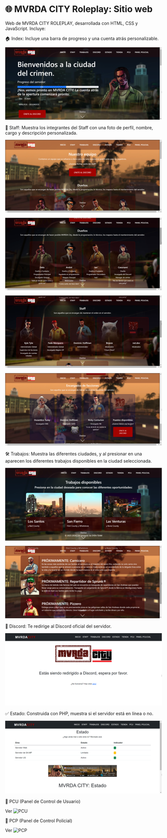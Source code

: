 # 🌐 MVRDA CITY Roleplay: Sitio web
Web de MVRDA CITY ROLEPLAY, desarrollada con HTML, CSS y JavaScript. Incluye:

🏠 Index: Incluye una barra de progreso y una cuenta atrás personalizable.

![Index](https://github.com/itsAndot/mcweb/blob/main/screenshots/index.png)

👥 Staff: Muestra los integrantes del Staff con una foto de perfil, nombre, cargo y descripción personalizada.

![Staff](https://github.com/itsAndot/mcweb/blob/main/screenshots/staff1.png)

![Staff](https://github.com/itsAndot/mcweb/blob/main/screenshots/staff2.png)

![Staff](https://github.com/itsAndot/mcweb/blob/main/screenshots/staff3.png)

![Staff](https://github.com/itsAndot/mcweb/blob/main/screenshots/staff4.png)


🛠️ Trabajos: Muestra las diferentes ciudades, y al presionar en una aparecen los diferentes trabajos disponibles en la ciudad seleccionada.

![Trabajos](https://github.com/itsAndot/mcweb/blob/main/screenshots/trabajos1.png)

![Trabajos](https://github.com/itsAndot/mcweb/blob/main/screenshots/trabajos2.png)

📱 Discord: Te redirige al Discord oficial del servidor.

![Discord](https://github.com/itsAndot/mcweb/blob/main/screenshots/discord.png)

✅ Estado: Construida con PHP, muestra si el servidor está en línea o no.

![Estado](https://github.com/itsAndot/mcweb/blob/main/screenshots/estado.png)

👤 PCU (Panel de Control de Usuario)

Ver ![PCU](https://github.com/itsAndot/mcpanel/)

👮 PCP (Panel de Control Policial)

Ver ![PCP](https://github.com/itsAndot/mcsapd/)
